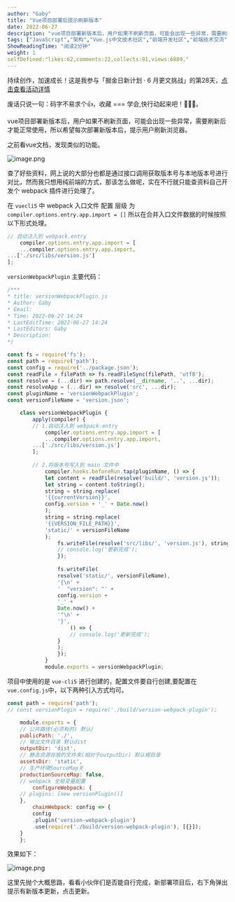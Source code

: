 ```yaml
---
author: "Gaby"
title: "Vue项目部署后提示刷新版本"
date: 2022-06-27
description: "vue项目部署新版本后，用户如果不刷新页面，可能会出现一些异常，需要刷新后才能正常使用，所以希望每次部署新版本后，提示用户刷新浏览器。"
tags: ["JavaScript","架构","Vue.js中文技术社区","前端开发社区","前端技术交流","前端框架教程","JavaScript 学习资源","CSS 技巧与最佳实践","HTML5 最新动态","前端工程师职业发展","开源前端项目","前端技术趋势"]
ShowReadingTime: "阅读2分钟"
weight: 1
selfDefined:"likes:62,comments:22,collects:91,views:6889,"
---
```

持续创作，加速成长！这是我参与「掘金日新计划 · 6 月更文挑战」的第28天，[点击查看活动详情](https://juejin.cn/post/7099702781094674468 "https://juejin.cn/post/7099702781094674468")

废话只说一句：码字不易求个👍，收藏 === 学会,快行动起来吧！🙇‍🙇‍🙇‍。

vue项目部署新版本后，用户如果不刷新页面，可能会出现一些异常，需要刷新后才能正常使用，所以希望每次部署新版本后，提示用户刷新浏览器。

之前看vue文档，发现类似的功能。

![image.png](/images/jueJin/3c1dff219da0440.png)

查了好些资料，网上说的大部分也都是通过接口调用获取版本号与本地版本号进行对比，然而我只想用纯前端的方式，那该怎么做呢，实在不行就只能查资料自己开发个 webpack 插件进行处理了。

在 `vuecli5` 中 webpack 入口文件 配置 层级 为 `compiler.options.entry.app.import = []` 所以在合并入口文件数据的时候按照以下形式处理。

```js
// 自动注入到 webpack.entry
    compiler.options.entry.app.import = [
    ...compiler.options.entry.app.import,
...['./src/libs/version.js']
];
```

`versionWebpackPlugin` 主要代码：

```js
/***
* title: versionWebpackPlugin.js
* Author: Gaby
* Email:
* Time: 2022-06-27 14:24
* LastEditTime: 2022-06-27 14:24
* LastEditors: Gaby
* Description:
*/

const fs = require('fs');
const path = require('path');
const config = require('../package.json');
const readFile = filePath => fs.readFileSync(filePath, 'utf8');
const resolve = (...dir) => path.resolve(__dirname, '..', ...dir);
const resolveApp = (...dir) => resolve('src', ...dir);
const pluginName = 'versionWebpackPlugin';
const versionFileName = 'version.json';

    class versionWebpackPlugin {
        apply(compiler) {
        // 1.自动注入到 webpack.entry
            compiler.options.entry.app.import = [
            ...compiler.options.entry.app.import,
        ...['./src/libs/version.js']
        ];
        
        // 2.将版本号写入到 main 文件中
            compiler.hooks.beforeRun.tap(pluginName, () => {
            let content = readFile(resolve('build/', 'version.js'));
            let string = content.toString();
            string = string.replace(
            '{{currentVersion}}',
            config.version + '_' + Date.now()
            );
            string = string.replace(
            '{{VERSION_FILE_PATH}}',
            'static/' + versionFileName
            );
                fs.writeFile(resolve('src/libs/', 'version.js'), string, () => {
                // console.log('更新完成');
                });
                
                fs.writeFile(
                resolve('static/', versionFileName),
                '{\n' +
                '  "version": "' +
                config.version +
                '_' +
                Date.now() +
                '"\n' +
                '}',
                    () => {
                    // console.log('更新完成');
                }
                );
                });
            }
            module.exports = versionWebpackPlugin;
```

项目中使用的是 `vue-cli5` 进行创建的，配置文件要自行创建,要配置在 `vue.config.js`中，以下两种引入方式均可。

```js
const path = require('path');
// const versionPlugin = require('./build/version-webpack-plugin');

    module.exports = {
    // 公共路径(必须有的) 默认/
    publicPath: './',
    // 输出文件目录 默认dist
    outputDir: 'dist',
    // 静态资源存放的文件夹(相对于outputDir) 默认根目录
    assetsDir: 'static',
    // 生产环境SourceMap关
    productionSourceMap: false,
    // webpack 全局变量配置
        configureWebpack: {
    // plugins: [new versionPlugin()]
    },
        chainWebpack: config => {
        config
        .plugin('version-webpack-plugin')
        .use(require('./build/version-webpack-plugin'), [{}]);
    }
    };
```

效果如下：

![image.png](/images/jueJin/bc5ae799704445b.png)

这里先抛个大概思路，看看小伙伴们是否能自行完成，新部署项目后，右下角弹出提示有新版本更新，点击更新。